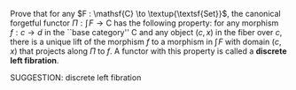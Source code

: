  Prove that for any $F : \mathsf{C} \to \textup{\textsf{Set}}$, the canonical forgetful functor $\Pi : \textstyle{\int}\!{F} \to \mathsf{C}$ has the following property: for any morphism $f : c \to d$ in the ``base category'' $\mathsf{C}$ and any object $(c,x)$ in the fiber over $c$, there is a unique lift of the morphism $f$ to a morphism  in $\textstyle{\int}\!{F}$ with domain $(c,x)$ that projects along $\Pi$ to $f$. A functor with this property is called a **discrete left fibration**.


SUGGESTION: discrete left fibration